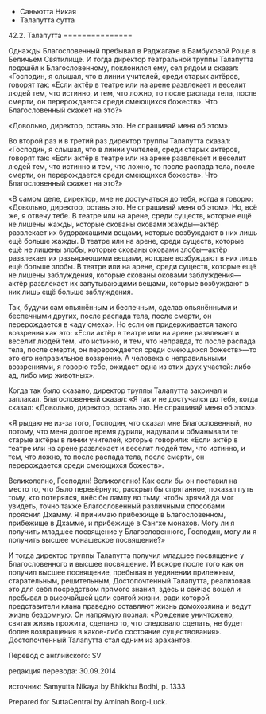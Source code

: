 









* Саньютта Никая
* Талапутта сутта


42\.2\. Талапутта
\=\=\=\=\=\=\=\=\=\=\=\=\=\=\=



Однажды Благословенный пребывал в Раджагахе в Бамбуковой Роще в Беличьем Святилище\. И тогда директор театральной труппы Талапутта подошёл к Благословенному, поклонился ему, сел рядом и сказал: «Господин, я слышал, что в линии учителей, среди старых актёров, говорят так: «Если актёр в театре или на арене развлекает и веселит людей тем, что истинно, и тем, что ложно, то после распада тела, после смерти, он перерождается среди смеющихся божеств»\. Что Благословенный скажет на это?»


«Довольно, директор, оставь это\. Не спрашивай меня об этом»\.


Во второй раз и в третий раз директор труппы Талапутта сказал: «Господин, я слышал, что в линии учителей, среди старых актёров, говорят так: «Если актёр в театре или на арене развлекает и веселит людей тем, что истинно и тем, что ложно, то после распада тела, после смерти, он перерождается среди смеющихся божеств»\. Что Благословенный скажет на это?»


«В самом деле, директор, мне не достучаться до тебя, когда я говорю: «Довольно, директор, оставь это\. Не спрашивай меня об этом»\. Но, всё же, я отвечу тебе\. В театре или на арене, среди существ, которые ещё не лишены жажды, которые скованы оковами жажды—актёр развлекает их будоражащими вещами, которые возбуждают в них лишь ещё больше жажды\. В театре или на арене, среди существ, которые ещё не лишены злобы, которые скованы оковами злобы—актёр развлекает их разъяряющими вещами, которые возбуждают в них лишь ещё больше злобы\. В театре или на арене, среди существ, которые ещё не лишены заблуждения, которые скованы оковами заблуждения—актёр развлекает их запутывающими вещами, которые возбуждают в них лишь ещё больше заблуждения\.


Так, будучи сам опьянённым и беспечным, сделав опьянёнными и беспечными других, после распада тела, после смерти, он перерождается в «аду смеха»\. Но если он придерживается такого воззрения как это: «Если актёр в театре или на арене развлекает и веселит людей тем, что истинно, и тем, что неправда, то после распада тела, после смерти, он перерождается среди смеющихся божеств»—то это его неправильное воззрение\. А человека с неправильными воззрениями, я говорю тебе, ожидает одна из этих двух участей: либо ад, либо мир животных»\.


Когда так было сказано, директор труппы Талапутта закричал и заплакал\. Благословенный сказал: «Я так и не достучался до тебя, когда сказал: «Довольно, директор, оставь это\. Не спрашивай меня об этом»\.


«Я рыдаю не из\-за того, Господин, что сказал мне Благословенный, но потому, что меня долгое время дурили, надували и обманывали те старые актёры в линии учителей, которые говорили: «Если актёр в театре или на арене развлекает и веселит людей тем, что истинно, и тем, что ложно, то после распада тела, после смерти, он перерождается среди смеющихся божеств»\.


Великолепно, Господин\! Великолепно\! Как если бы он поставил на место то, что было перевёрнуто, раскрыл бы спрятанное, показал путь тому, кто потерялся, внёс бы лампу во тьму, чтобы зрячий да мог увидеть, точно также Благословенный различными способами прояснил Дхамму\. Я принимаю прибежище в Благословенном, прибежище в Дхамме, и прибежище в Сангхе монахов\. Могу ли я получить младшее посвящение у Благословенного, Господин, могу ли я получить высшее монашеское посвящение?»


И тогда директор труппы Талапутта получил младшее посвящение у Благословенного и высшее посвящение\. И вскоре после того как он получил высшее посвящение, пребывая в уединении прилежным, старательным, решительным, Достопочтенный Талапутта, реализовав это для себя посредством прямого знания, здесь и сейчас вошёл и пребывал в высочайшей цели святой жизни, ради которой представители клана праведно оставляют жизнь домохозяина и ведут жизнь бездомную\. Он напрямую познал: «Рождение уничтожено, святая жизнь прожита, сделано то, что следовало сделать, не будет более возвращения в какое\-либо состояние существования»\. Достопочтенный Талапутта стал одним из арахантов\.



Перевод с английского: SV


редакция перевода: 30\.09\.2014


источник: Samyutta Nikaya by Bhikkhu Bodhi, p\. 1333


Prepared for SuttaCentral by Aminah Borg\-Luck\.






